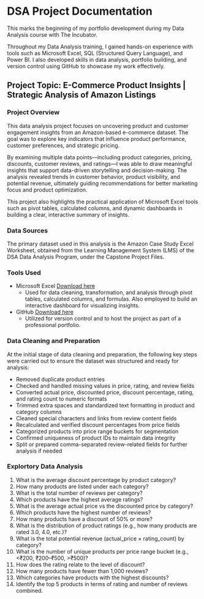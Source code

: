 # DSA Project Documentation

This marks the beginning of my portfolio development during my Data Analysis course with The Incubator.

Throughout my Data Analysis training, I gained hands-on experience with tools such as Microsoft Excel, SQL (Structured Query Language), and Power BI. I also developed skills in data analysis, portfolio building, and version control using GitHub to showcase my work effectively.

## Project Topic: E-Commerce Product Insights | Strategic Analysis of Amazon Listings

### Project Overview

This data analysis project focuses on uncovering product and customer engagement insights from an Amazon-based e-commerce dataset. The goal was to explore key indicators that influence product performance, customer preferences, and strategic pricing.

By examining multiple data points—including product categories, pricing, discounts, customer reviews, and ratings—I was able to draw meaningful insights that support data-driven storytelling and decision-making. The analysis revealed trends in customer behavior, product visibility, and potential revenue, ultimately guiding recommendations for better marketing focus and product optimization.

This project also highlights the practical application of Microsoft Excel tools such as pivot tables, calculated columns, and dynamic dashboards in building a clear, interactive summary of insights.

### Data Sources

The primary dataset used in this analysis is the Amazon Case Study Excel Worksheet, obtained from the Learning Management System (LMS) of the DSA Data Analysis Program, under the Capstone Project Files.

### Tools Used

- Microsoft Excel [Download here](https://www.microsoft.com)
    - Used for data cleaning, transformation, and analysis through pivot tables, calculated columns, and formulas. Also employed to build an interactive dashboard for visualizing insights.
- GitHub [Download here](https://github.com)
    - Utilized for version control and to host the project as part of a professional portfolio.
 
### Data Cleaning and Preparation

At the initial stage of data cleaning and preparation, the following key steps were carried out to ensure the dataset was structured and ready for analysis:

- Removed duplicate product entries
- Checked and handled missing values in price, rating, and review fields
- Converted actual price, discounted price, discount percentage, rating, and rating count to numeric formats
- Trimmed extra spaces and standardized text formatting in product and category columns
- Cleaned special characters and links from review content fields
- Recalculated and verified discount percentages from price fields
- Categorized products into price range buckets for segmentation
- Confirmed uniqueness of product IDs to maintain data integrity
- Split or prepared comma-separated review-related fields for further analysis if needed

### Explortory Data Analysis

1. What is the average discount percentage by product category? 
2. How many products are listed under each category? 
3. What is the total number of reviews per category?  
4. Which products have the highest average ratings? 
5. What is the average actual price vs the discounted price by category? 
6. Which products have the highest number of reviews? 
7. How many products have a discount of 50% or more? 
8. What is the distribution of product ratings (e.g., how many products are rated 3.0, 
4.0, etc.)? 
9. What is the total potential revenue (actual_price × rating_count) by category? 
10. What is the number of unique products per price range bucket (e.g., <₹200, 
₹200–₹500, >₹500)?
11. How does the rating relate to the level of discount? 
12. How many products have fewer than 1,000 reviews? 
13. Which categories have products with the highest discounts? 
14. Identify the top 5 products in terms of rating and number of reviews combined.
    

